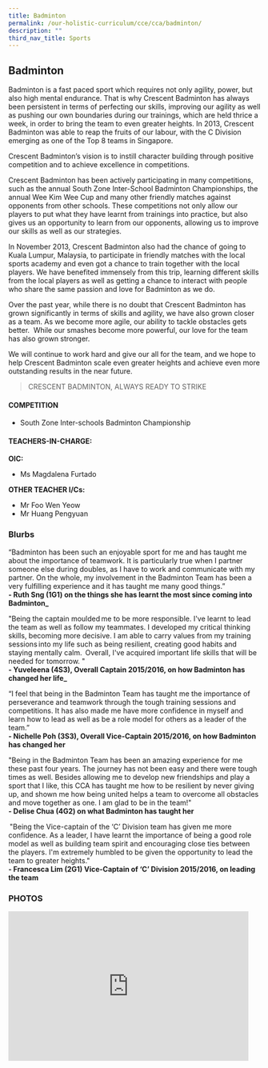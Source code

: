```yaml
---
title: Badminton
permalink: /our-holistic-curriculum/cce/cca/badminton/
description: ""
third_nav_title: Sports
---
```

## **Badminton**
Badminton is a fast paced sport which requires not only agility, power, but also high mental endurance. That is why Crescent Badminton has always been persistent in terms of perfecting our skills, improving our agility as well as pushing our own boundaries during our trainings, which are held thrice a week, in order to bring the team to even greater heights. In 2013, Crescent Badminton was able to reap the fruits of our labour, with the C Division emerging as one of the Top 8 teams in Singapore.

Crescent Badminton’s vision is to instill character building through positive competition and to achieve excellence in competitions.

Crescent Badminton has been actively participating in many competitions, such as the annual South Zone Inter-School Badminton Championships, the annual Wee Kim Wee Cup and many other friendly matches against opponents from other schools. These competitions not only allow our players to put what they have learnt from trainings into practice, but also gives us an opportunity to learn from our opponents, allowing us to improve our skills as well as our strategies.

In November 2013, Crescent Badminton also had the chance of going to Kuala Lumpur, Malaysia, to participate in friendly matches with the local sports academy and even got a chance to train together with the local players. We have benefited immensely from this trip, learning different skills from the local players as well as getting a chance to interact with people who share the same passion and love for Badminton as we do.

Over the past year, while there is no doubt that Crescent Badminton has grown significantly in terms of skills and agility, we have also grown closer as a team. As we become more agile, our ability to tackle obstacles gets better.  While our smashes become more powerful, our love for the team has also grown stronger.

We will continue to work hard and give our all for the team, and we hope to help Crescent Badminton scale even greater heights and achieve even more outstanding results in the near future.

>CRESCENT BADMINTON, ALWAYS READY TO STRIKE



#### **COMPETITION**
*   South Zone Inter-schools Badminton Championship



#### **TEACHERS-IN-CHARGE:**

**OIC:**
* Ms Magdalena Furtado

**OTHER TEACHER I/Cs:**
* Mr Foo Wen Yeow
* Mr Huang Pengyuan


### **Blurbs**
“Badminton has been such an enjoyable sport for me and has taught me about the importance of teamwork. It is particularly true when I partner someone else during doubles, as I have to work and communicate with my partner. On the whole, my involvement in the Badminton Team has been a very fulfilling experience and it has taught me many good things.”  
**- Ruth Sng (1G1) on the things she has learnt the most since coming into Badminton_**  
  
  
"Being the captain moulded me to be more responsible. I've learnt to lead the team as well as follow my teammates. I developed my critical thinking skills, becoming more decisive. I am able to carry values from my training sessions into my life such as being resilient, creating good habits and staying mentally calm.  Overall, I've acquired important life skills that will be needed for tomorrow. "  
**- Yuveleena (4S3), Overall Captain 2015/2016, on how Badminton has changed her life_**  
  
  
“I feel that being in the Badminton Team has taught me the importance of perseverance and teamwork through the tough training sessions and competitions. It has also made me have more confidence in myself and learn how to lead as well as be a role model for others as a leader of the team.”  
**- Nichelle Poh (3S3), Overall Vice-Captain 2015/2016, on how Badminton has changed her**
  
  
"Being in the Badminton Team has been an amazing experience for me these past four years. The journey has not been easy and there were tough times as well. Besides allowing me to develop new friendships and play a sport that I like, this CCA has taught me how to be resilient by never giving up, and shown me how being united helps a team to overcome all obstacles and move together as one. I am glad to be in the team!"  
**- Delise Chua (4G2) on what Badminton has taught her**
  
  
 "Being the Vice-captain of the ‘C’ Division team has given me more confidence. As a leader, I have learnt the importance of being a good role model as well as building team spirit and encouraging close ties between the players. I'm extremely humbled to be given the opportunity to lead the team to greater heights."  
**- Francesca Lim (2G1) Vice-Captain of ‘C’ Division 2015/2016, on leading the team**



### **PHOTOS** ###

<iframe src="https://docs.google.com/presentation/d/e/2PACX-1vSAxh6E1v4S8WZ9AKFQivSMqYA0e6CvBUXMx-TLEcWEP2z37vNuq723vsOyJDctVPZFR3-wUr4_y_CQ/embed?start=true&loop=true&delayms=3000" frameborder="0" width="480" height="299" allowfullscreen="true"></iframe>